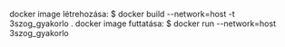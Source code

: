 docker image létrehozása: 
    $ docker build --network=host -t 3szog_gyakorlo . 
docker image futtatása:
    $ docker run --network=host 3szog_gyakorlo